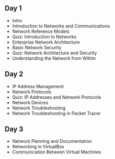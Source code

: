 ## Day 1

- Intro
- Introduction to Networks and Communications
- Network Reference Models
- Quiz: Introduction to Networks
- Enterprise Network Architecture
- Basic Network Security
- Quiz: Network Architecture and Security
- Understanding the Network from Within

## Day 2

- IP Address Management
- Network Protocols
- Quiz: IP Addresses and Network Protocols
- Network Devices
- Network Troubleshooting
- Network Troubleshooting in Packet Tracer

## Day 3

- Network Planning and Documentation
- Networking in VirtualBox
- Communication Between Virtual Machines
